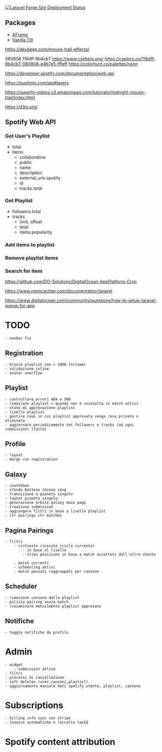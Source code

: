[![Laravel Forge Site Deployment Status](https://img.shields.io/endpoint?url=https%3A%2F%2Fforge.laravel.com%2Fsite-badges%2Fbc543134-ccb4-41d8-a126-65b3f47fe459&style=plastic)](https://forge.laravel.com/servers/824510/sites/2410284)

## Packages

-   [AFrame](https://aframe.io/docs/1.5.0/introduction/)
-   [Vanilla Tilt](https://micku7zu.github.io/vanilla-tilt.js/index.html)

https://devbeep.com/mouse-trail-effects/

080808
116dff
8b4cb7
https://www.csshero.org/
https://coolors.co/116dff-8b4cb7-080808-e4b7e5-fffeff
https://colorhunt.co/palettes/neon

https://developer.spotify.com/documentation/web-api

https://pushinjs.com/api#layers

https://superhi-videos.s3.amazonaws.com/tutorials/midnight-mouse-trail/index.html

https://d3js.org/

## Spotify Web API

### Get User's Playlist

-   total
-   items
    -   collaborative
    -   public
    -   name
    -   description
    -   external_urls.spotify
    -   id
    -   tracks.total

### Get Playlist

-   followers.total
-   tracks
    -   limit, offset
    -   total
    -   items.popularity

### Add items to playlist

### Remove playlist items

### Search for item

https://github.com/DO-Solutions/DigitalOcean-AppPlatform-Cron

https://www.memcachier.com/documentation/laravel

https://www.digitalocean.com/community/questions/how-to-setup-laravel-queue-for-app

# TODO

    - navbar fix

## Registration

    - blocco playlist con < 1000 follower
    - validazione inline
    - avatar overflow

## Playlist

    - controllare errori 404 e 500
    - rimozione playlist > quando non è coinvolta in match attivi
    - stato di approvazione playlist
    - livello playlist
    - gestire caso in cui playlist approvata venga resa privata o eliminata
    - aggiornare periodicamente tot followers e tracks (ad ogni submission) [fatto]

## Profile

    - layout
    - merge con registration

## Galaxy

    - countdown
    - sfondo bottone choose song
    - transizione a pianeta singolo
    - layout pianeta singolo
    - generazione orbite galaxy main page
    - creazione submission
    - aggiungere filtri in base a livello playlist
    - ctr pairings ctr matches

## Pagina Pairings

    - filtri
        - richieste ricevute (ciclo corrente)
            - in base al livello
            - stima posizione in base a match accettati dall'altro utente

        - match correnti
        - scheduling attivi
        - match passati raggruppati per canzone

## Scheduler

    - rimozione canzone dalla playlist
    - pulizia pairing senza match
    - riesaminare mensilmente playlist approvate

## Notifiche

    - toggle notifiche da profilo

# Admin

    - widget
        - submission attive
    - filtri
    - processi di cancellazione
    - soft deletes (user,canzoni,playlist)
    - aggiornamento manuale dati spotify utente, playlist, canzone

# Subscriptions

    - billing info sync con stripe
    - invoice automatiche e raccolta taxId

# Spotify content attribution
